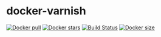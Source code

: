 # docker-varnish
[![Docker pull](https://img.shields.io/docker/pulls/nouchka/varnish)](https://hub.docker.com/r/nouchka/varnish/)
[![Docker stars](https://img.shields.io/docker/stars/nouchka/varnish)](https://hub.docker.com/r/nouchka/varnish/)
[![Build Status](https://gitlab.com/japromis/docker-varnish/badges/master/pipeline.svg)](https://gitlab.com/japromis/docker-varnish/pipelines)
[![Docker size](https://img.shields.io/docker/image-size/nouchka/varnish/latest)](https://hub.docker.com/r/nouchka/varnish/)

